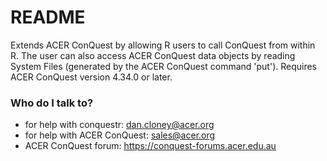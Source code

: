 # README

Extends ACER ConQuest by allowing R users to call ConQuest from within R. 
The user can also access ACER ConQuest data objects by reading System Files (generated by the ACER ConQuest command 'put'). Requires ACER ConQuest version 4.34.0 or later.

### Who do I talk to? ###

* for help with conquestr: dan.cloney@acer.org
* for help with ACER ConQuest: sales@acer.org
* ACER ConQuest forum: https://conquest-forums.acer.edu.au 